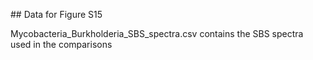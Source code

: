 ## Data for Figure S15

Mycobacteria_Burkholderia_SBS_spectra.csv contains the SBS spectra used in the comparisons
